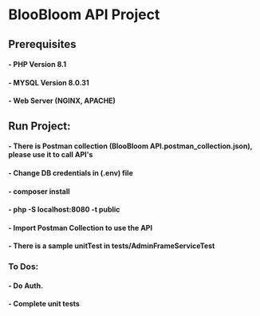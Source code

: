 # BlooBloom API Project

## Prerequisites
#### - PHP Version 8.1
#### - MYSQL Version 8.0.31
#### - Web Server (NGINX, APACHE)

## Run Project:
#### - There is Postman collection (BlooBloom API.postman_collection.json), please use it to call API's
#### - Change DB credentials in (.env) file
#### - composer install
#### - php -S localhost:8080 -t public
#### - Import Postman Collection to use the API
#### - There is a sample unitTest in tests/AdminFrameServiceTest

### To Dos:
#### - Do Auth.
#### - Complete unit tests

